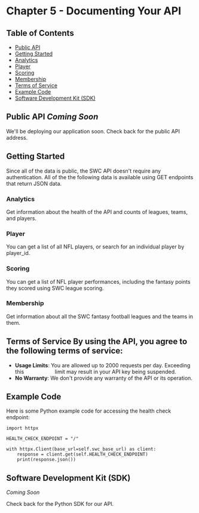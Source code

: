 # Chapter 5 - Documenting Your API

## Table of Contents 
- [Public API](#public-api) 
- [Getting Started](#getting-started)   
- [Analytics](#analytics)   
- [Player](#player)   
- [Scoring](#scoring)   
- [Membership](#membership) 
- [Terms of Service](#terms-of-service) 
- [Example Code](#example-code) 
- [Software Development Kit (SDK)](#software-development-kit-sdk) 

## Public API *Coming Soon*


We'll be deploying our application soon. Check back for the public API address. 

## Getting Started 

Since all of the data is public, the SWC API doesn't require any authentication. All of the the following data is available using GET endpoints that return JSON data. 

### Analytics 

Get information about the health of the API and counts of leagues, teams, and players. 

### Player 

You can get a list of all NFL players, or search for an individual player by player_id. 

### Scoring 

You can get a list of NFL player performances, including the fantasy points they scored using SWC league scoring. 

### Membership 

Get information about all the SWC fantasy football leagues and the teams in them. 

## Terms of Service By using the API, you agree to the following terms of service: 
- **Usage Limits**: You are allowed up to 2000 requests per day. Exceeding this                     limit may result in your API key being suspended. 
- **No Warranty**: We don't provide any warranty of the API or its operation.


## Example Code


Here is some Python example code for accessing the health check endpoint: 

``` 
import httpx 

HEALTH_CHECK_ENDPOINT = "/"      

with httpx.Client(base_url=self.swc_base_url) as client:     
    response = client.get(self.HEALTH_CHECK_ENDPOINT)     
    print(response.json()) 
``` 
## Software Development Kit (SDK) 
*Coming Soon* 

Check back for the Python SDK for our API.
